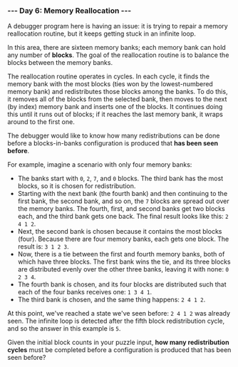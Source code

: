 ### --- Day 6: Memory Reallocation ---

A debugger program here is having an issue: it is trying to repair a memory
reallocation routine, but it keeps getting stuck in an infinite loop.

In this area, there are sixteen memory banks; each memory bank can hold any
number of **blocks**. The goal of the reallocation routine is to balance the
blocks between the memory banks.

The reallocation routine operates in cycles. In each cycle, it finds the
memory bank with the most blocks (ties won by the lowest-numbered memory
bank) and redistributes those blocks among the banks. To do this, it
removes all of the blocks from the selected bank, then moves to the next
(by index) memory bank and inserts one of the blocks. It continues doing
this until it runs out of blocks; if it reaches the last memory bank, it
wraps around to the first one.

The debugger would like to know how many redistributions can be done before
a blocks-in-banks configuration is produced that **has been seen before**.

For example, imagine a scenario with only four memory banks:

- The banks start with `0`, `2`, `7`, and `0` blocks. The third bank has the
  most blocks, so it is chosen for redistribution.
- Starting with the next bank (the fourth bank) and then continuing to
  the first bank, the second bank, and so on, the `7` blocks are spread
  out over the memory banks. The fourth, first, and second banks get two
  blocks each, and the third bank gets one back. The final result looks
  like this: `2 4 1 2`.
- Next, the second bank is chosen because it contains the most blocks
  (four). Because there are four memory banks, each gets one block. The
  result is: `3 1 2 3`.
- Now, there is a tie between the first and fourth memory banks, both
  of which have three blocks. The first bank wins the tie, and its three
  blocks are distributed evenly over the other three banks, leaving it
  with none: `0 2 3 4`.
- The fourth bank is chosen, and its four blocks are distributed such
  that each of the four banks receives one: `1 3 4 1`.
- The third bank is chosen, and the same thing happens: `2 4 1 2`.

At this point, we've reached a state we've seen before: `2 4 1 2` was already
seen. The infinite loop is detected after the fifth block redistribution
cycle, and so the answer in this example is `5`.

Given the initial block counts in your puzzle input, **how many
redistribution cycles** must be completed before a configuration is produced
that has been seen before?
